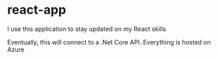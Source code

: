 # react-app
I use this application to stay updated on my React skills

Eventually, this will connect to a .Net Core API. 
Everything is hosted on Azure
